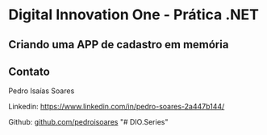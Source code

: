# Digital Innovation One - Prática .NET

## Criando uma APP de cadastro em memória

## Contato

Pedro Isaías Soares

Linkedin: https://www.linkedin.com/in/pedro-soares-2a447b144/

Github:  [github.com/pedroisoares](https://github.com/pedroisoares)
"# DIO.Series" 
